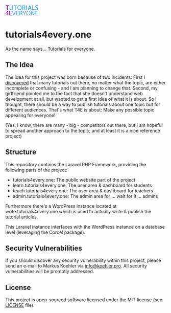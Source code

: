 ![Tutorials4Every.One Logo](https://github.com/markuskoehler/tutorials4every.one/raw/master/public/images/t4e_logo.fw.png "Tutorials4Every.One Logo")

# tutorials4every.one
As the name says... Tutorials for everyone.

## The Idea
The idea for this project was born because of two incidents: First I [discovered][1] that many tutorials out there, no matter what the topic, are either incomplete or confusing - and I am planning to change that.
Second, my girlfriend pointed me to the fact that she doesn't understand web development at all, but wanted to get a first idea of what it is about. So I thought, there should be a way to publish tutorials about one topic but for different audiences.
That's what T4E is about: Make any possible topic appealing for everyone!

(Yes, I know, there are many - big - competitors out there, but I am hopeful to spread another approach to the topic; and at least it is a nice reference project)

## Structure
This repository contains the Laravel PHP Framework, providing the following parts of the project:

- tutorials4every.one: The public website part of the project
- learn.tutorials4every.one: The user area & dashboard for students
- teach.tutorials4every.one: The user area & dashboard for teachers
- admin.tutorials4every.one: The admin area for ... wait for it ... admins

Furthermore there's a WordPress instance located at write.tutorials4every.one which is used to actually write & publish the tutorial articles.

This Laravel instance interfaces with the WordPress instance on a database level (leveraging the Corcel package).

## Security Vulnerabilities
If you should discover any security vulnerability within this project, please send an e-mail to Markus Koehler via info@koehler.pro. All security vulnerabilities will be promptly addressed.

## License
This project is open-sourced software licensed under the MIT license (see [LICENSE][3] file).

[1]: https://www.facebook.com/markuskoehler93/posts/10214692376925183
[2]: https://github.com/corcel/corcel
[3]: LICENSE